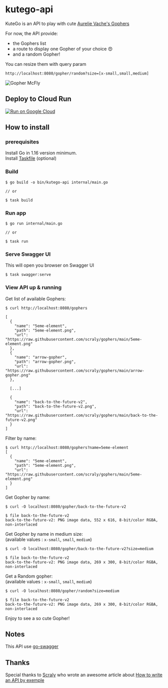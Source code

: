 # kutego-api

KuteGo is an API to play with cute [Aurelie Vache's Gophers](https://github.com/scraly/gophers)

For now, the API provide:

* the Gophers list
* a route to display one Gopher of your choice 😍
* and a random Gopher!

You can resize them with query param 
```
http://localhost:8080/gopher/random?size=[x-small,small,medium]
```

![Gopher McFly](https://raw.githubusercontent.com/scraly/gophers/main/back-to-the-future-v2.png)

## Deploy to Cloud Run

[![Run on Google Cloud](https://deploy.cloud.run/button.svg)](https://deploy.cloud.run)


## How to install 

### prerequisites
Install Go in 1.16 version minimum.  
Install [Taskfile](https://taskfile.dev/#/installation) (optional)

### Build 

``` 
$ go build -o bin/kutego-api internal/main.go

// or 

$ task build
```

### Run app 

``` 
$ go run internal/main.go

// or 

$ task run
```

### Serve Swagger UI 

This will open you browser on Swagger UI
``` 
$ task swagger:serve
```
### View API up & running

Get list of available Gophers:

```
$ curl http://localhost:8080/gophers

[
  {
    "name": "5eme-element",
    "path": "5eme-element.png",
    "url": "https://raw.githubusercontent.com/scraly/gophers/main/5eme-element.png"
  },
  {
    "name": "arrow-gopher",
    "path": "arrow-gopher.png",
    "url": "https://raw.githubusercontent.com/scraly/gophers/main/arrow-gopher.png"
  },

  [...]

  {
    "name": "back-to-the-future-v2",
    "path": "back-to-the-future-v2.png",
    "url": "https://raw.githubusercontent.com/scraly/gophers/main/back-to-the-future-v2.png"
  }
]
```
Filter by name: 
```
$ curl http://localhost:8080/gophers?name=5eme-element
[
  {
    "name": "5eme-element",
    "path": "5eme-element.png",
    "url": "https://raw.githubusercontent.com/scraly/gophers/main/5eme-element.png"
  }
]
```

Get Gopher by name:

```
$ curl -O localhost:8080/gopher/back-to-the-future-v2

$ file back-to-the-future-v2
back-to-the-future-v2: PNG image data, 552 x 616, 8-bit/color RGBA, non-interlaced
```

Get Gopher by name in medium size:  
(available values : `x-small`, `small`, `medium`)
```
$ curl -O localhost:8080/gopher/back-to-the-future-v2?size=medium

$ file back-to-the-future-v2
back-to-the-future-v2: PNG image data, 269 x 300, 8-bit/color RGBA, non-interlaced
```

Get a Random gopher:  
(available values : `x-small`, `small`, `medium`)
```
$ curl -O localhost:8080/gopher/random?size=medium

$ file back-to-the-future-v2
back-to-the-future-v2: PNG image data, 269 x 300, 8-bit/color RGBA, non-interlaced
```

Enjoy to see a so cute Gopher! 

## Notes

This API use [go-swagger](https://goswagger.io/install.html)

## Thanks 

Special thanks to [Scraly](https://github.com/scraly) who wrote an awesome article about [How to write an API by exemple](https://dev.to/aurelievache/learning-go-by-examples-part-2-create-an-http-rest-api-server-in-go-1cdm)

